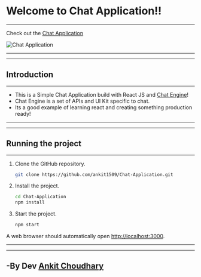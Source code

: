 # Welcome to Chat Application!!
***

Check out the [Chat Application](https://ankit1509.github.io/Chat-Application)

![Chat Application](https://user-images.githubusercontent.com/60814508/128502866-883d4ee3-8e95-4792-948a-92af27879090.png)





***
***
## Introduction
***

  - This is a Simple Chat Application build with React JS and [Chat Engine](https://chatengine.io)!
  - Chat Engine is a set of APIs and UI Kit specific to chat.
  - Its a good example of learning react and creating something production ready!

***
***


## Running the project
***

1. Clone the GitHub repository.

    ```bash
    git clone https://github.com/ankit1509/Chat-Application.git
    ```

2. Install the project.

    ```bash
    cd Chat-Application
    npm install
    ```

3. Start the project. 

    ```bash
    npm start
    ```

A web browser should automatically open [http://localhost:3000](http://localhost:3000).

***
***

## -By Dev [Ankit Choudhary](https://github.com/ankit1509)
